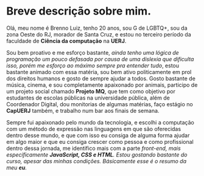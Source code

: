 <h1> Breve descrição sobre mim. </h1>
<p> Olá, meu nome é Brenno Luiz, tenho 20 anos, sou G de LGBTQ+, sou da zona Oeste do RJ, morador de Santa Cruz, e estou no terceiro período da faculdade de <b>Ciência da computação</b> na <b>UERJ</b>. </p> 

<p> Sou bem proativo e me esforço bastante, <i>ainda tenho uma lógica de programação um pouco defasada por causa de uma dislexia que dificulta isso, porém me esforço ao máximo sempre pra entender tudo</i>, estou bastante animado com essa matéria, sou bem ativo politicamente em prol dos direitos humanos e gosto de sempre ajudar a todos. Gosto bastante de música, cinema, e sou completamente apaixonado por animais, participo de um projeto social chamado <b>Projeto MQ</b>, que tem como objetivo por estudantes de escolas públicas na universidade pública, além de Coordenador Digital, dou monitorias de algumas matérias, faço estágio no <b>CapUERJ</b> também, e trabalho num bar aos finais de semana. </p>

<p> Sempre fui apaixonado pelo mundo da tecnologia, e escolhi a computação com um método de expressão nas linguagens em que são oferecidas dentro desse mundo, e que com isso eu consiga de alguma forma ajudar em algo maior e que eu consiga crescer como pessoa e como profissional dentro dessa jornada, me identifico mais com a parte <i>front-end<i>, mais específicamente <b><i>JavaScript, CSS e HTML</i></b>. Estou <i>gostando bastante</i> do curso, apesar das minhas condições. Básicamente esse é o resumo da meu <b>eu</b>. </p>
